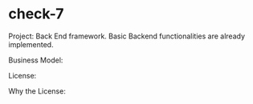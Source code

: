 # check-7
Project: Back End framework. Basic Backend functionalities are already implemented.

Business Model:

License:

Why the License: 
